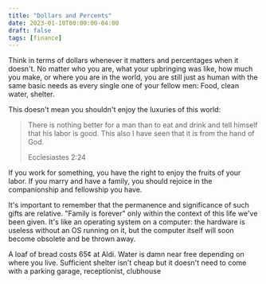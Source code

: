 ```yaml
---
title: "Dollars and Percents"
date: 2023-01-10T00:00:00-04:00
draft: false
tags: [finance]
---
```


Think in terms of dollars whenever it matters and percentages when it doesn't.
No matter who you are, what your upbringing was like, how much you make, or
where you are in the world, you are still just as human with the same basic
needs as every single one of your fellow men: Food, clean water, shelter.

This doesn't mean you shouldn't enjoy the luxuries of this world:

> There is nothing better for a man than to eat and drink and tell himself
> that his labor is good. This also I have seen that it is from the hand of
> God.
>
> Ecclesiastes 2:24

If you work for something, you have the right to enjoy the fruits of your
labor. If you marry and have a family, you should rejoice in the companionship
and fellowship you have.

It's important to remember that the permanence and significance of such gifts
are relative. "Family is forever" only within the context of this life we've
been given. It's like an operating system on a computer: the hardware is
useless without an OS running on it, but the computer itself will soon become
obsolete and be thrown away.

A loaf of bread costs 65¢ at Aldi. Water is damn near free depending on where
you live. Sufficient shelter isn't cheap but it doesn't need to come with a
parking garage, receptionist, clubhouse

